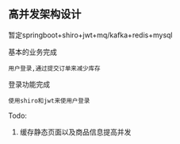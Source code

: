 ## 高并发架构设计
暂定springboot+shiro+jwt+mq/kafka+redis+mysql

基本的业务完成

    用户登录,通过提交订单来减少库存 

登录功能完成

    使用shiro和jwt来使用户登录
    


Todo:
1. 缓存静态页面以及商品信息提高并发



